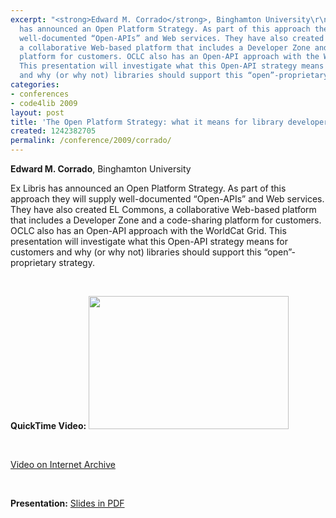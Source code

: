 ```yaml
---
excerpt: "<strong>Edward M. Corrado</strong>, Binghamton University\r\n\r\nEx Libris
  has announced an Open Platform Strategy. As part of this approach they will supply
  well-documented “Open-APIs” and Web services. They have also created EL Commons,
  a collaborative Web-based platform that includes a Developer Zone and a code-sharing
  platform for customers. OCLC also has an Open-API approach with the WorldCat Grid.
  This presentation will investigate what this Open-API strategy means for customers
  and why (or why not) libraries should support this “open”-proprietary strategy.\r\n<p>&nbsp;</p>"
categories:
- conferences
- code4lib 2009
layout: post
title: 'The Open Platform Strategy: what it means for library developers'
created: 1242382705
permalink: /conference/2009/corrado/
---
```

<strong>Edward M. Corrado</strong>, Binghamton University

Ex Libris has announced an Open Platform Strategy. As part of this approach they will supply well-documented “Open-APIs” and Web services. They have also created EL Commons, a collaborative Web-based platform that includes a Developer Zone and a code-sharing platform for customers. OCLC also has an Open-API approach with the WorldCat Grid. This presentation will investigate what this Open-API strategy means for customers and why (or why not) libraries should support this “open”-proprietary strategy.
<p>&nbsp;</p>
<strong>QuickTime Video:</strong>
<a href="http://dl.lib.brown.edu/code4lib/corrado.html" target="_blank">
<img src="http://dl.lib.brown.edu/code4lib//25_corrado.jpg" border="0" width="320" height="213"></a>

<p>&nbsp;</p>

<a href="http://www.archive.org/details/Code4lib2009TheOpenPlatformStrategyWhatItMeansForLibraryDevelopers">Video on Internet Archive</a>

<p>&nbsp;</p>

<strong>Presentation:</strong>
<a href="http://code4lib.org/files/ecorrado-c4l09.pdf" target="_blank">Slides in PDF</a>
